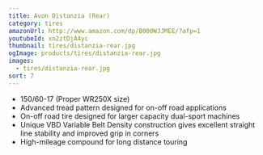 ```yaml
---
title: Avon Distanzia (Rear)
category: tires
amazonUrl: http://www.amazon.com/dp/B000WJJMEE/?afp=1
youtubeId: xn2ztDjA4yc
thumbnail: tires/distanzia-rear.jpg
ogImage: products/tires/distanzia-rear.jpg
images:
  - tires/distanzia-rear.jpg
sort: 7
---
```


* 150/60-17 (Proper WR250X size)
* Advanced tread pattern designed for on-off road applications
* On-off road tire designed for larger capacity dual-sport machines
* Unique VBD Variable Belt Density construction gives excellent straight line stability and improved grip in corners
* High-mileage compound for long distance touring

